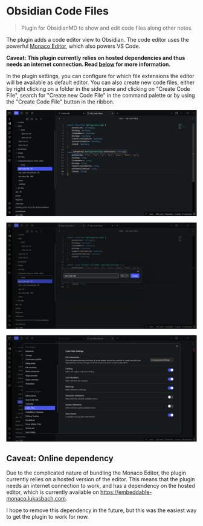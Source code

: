 # Obsidian Code Files

> Plugin for ObsidianMD to show and edit code files along other notes.

The plugin adds a code editor view to Obsidian. The code editor uses the powerful
[Monaco Editor](https://microsoft.github.io/monaco-editor/), which also powers VS Code.

**Caveat: This plugin currently relies on hosted dependencies and thus needs an internet connection.
Read [below](#caveat-online-dependency) for more information.**

In the plugin settings, you can configure for which file extensions the editor will be
available as default editor. You can also create new code files, either by right clicking
on a folder in the side pane and clicking on "Create Code File", search for
"Create new Code File" in the command palette or by using the "Create Code File" button
in the ribbon.

![img_1.png](img_1.png)

![img_2.png](img_2.png)

![img.png](img.png)

## Caveat: Online dependency

Due to the complicated nature of bundling the Monaco Editor, the plugin currently relies on
a hosted version of the editor. This means that the plugin needs an internet connection to
work, and has a dependency on the hosted editor, which is currently available on
https://embeddable-monaco.lukasbach.com.

I hope to remove this dependency in the future, but this was the easiest way to get the
plugin to work for now.
